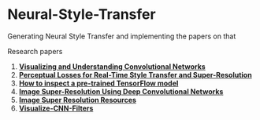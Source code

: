 # Neural-Style-Transfer
Generating Neural Style Transfer and implementing the papers on that

Research papers

1. **[Visualizing and Understanding Convolutional Networks](https://arxiv.org/pdf/1311.2901.pdf)**
2. **[Perceptual Losses for Real-Time Style Transfer and Super-Resolution](https://cs.stanford.edu/people/jcjohns/papers/eccv16/JohnsonECCV16.pdf)**
3. **[How to inspect a pre-trained TensorFlow model](https://medium.com/@daj/how-to-inspect-a-pre-trained-tensorflow-model-5fd2ee79ced0)**
4. **[Image Super-Resolution Using Deep Convolutional Networks](https://arxiv.org/pdf/1501.00092.pdf)**
5. **[Image Super Resolution Resources](https://github.com/titu1994/Image-Super-Resolution)**
6. **[Visualize-CNN-Filters](https://github.com/meet-minimalist/Visualize-CNN-Filters/blob/master/Visualize%20CNN%20Layer%20Outputs%20and%20Filters.ipynb)**
